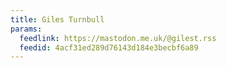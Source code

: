 ```yaml
---
title: Giles Turnbull
params:
  feedlink: https://mastodon.me.uk/@gilest.rss
  feedid: 4acf31ed289d76143d184e3becbf6a89
---
```

